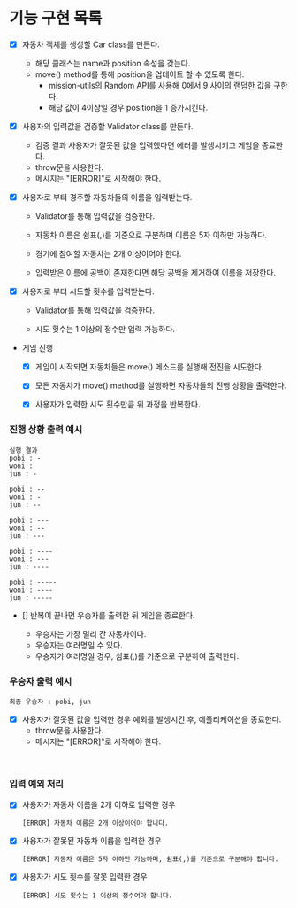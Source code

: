 # 기능 구현 목록

- [x] 자동차 객체를 생성할 Car class를 만든다.

  - 해당 클래스는 name과 position 속성을 갖는다.
  - move() method를 통해 position을 업데이트 할 수 있도록 한다.
    - mission-utils의 Random API를 사용해 0에서 9 사이의 랜덤한 값을 구한다.
    - 해당 값이 4이상일 경우 position을 1 증가시킨다.

- [x] 사용자의 입력값을 검증할 Validator class를 만든다.

  - 검증 결과 사용자가 잘못된 값을 입력했다면 에러를 발생시키고 게임을 종료한다.
  - throw문을 사용한다.
  - 메시지는 "[ERROR]"로 시작해야 한다.

- [x] 사용자로 부터 경주할 자동차들의 이름을 입력받는다.

  - Validator를 통해 입력값을 검증한다.

  - 자동차 이름은 쉼표(,)를 기준으로 구분하며 이름은 5자 이하만 가능하다.

  - 경기에 참여할 자동차는 2개 이상이어야 한다.

  - 입력받은 이름에 공백이 존재한다면 해당 공백을 제거하여 이름을 저장한다.

- [x] 사용자로 부터 시도할 횟수를 입력받는다.

  - Validator를 통해 입력값을 검증한다.

  - 시도 횟수는 1 이상의 정수만 입력 가능하다.

- 게임 진행

  - [x] 게임이 시작되면 자동차들은 move() 메소드를 실행해 전진을 시도한다.

  - [x] 모든 자동차가 move() method를 실행하면 자동차들의 진행 상황을 출력한다.

  - [x] 사용자가 입력한 시도 횟수만큼 위 과정을 반복한다.

### 진행 상황 출력 예시

```
실행 결과
pobi : -
woni :
jun : -

pobi : --
woni : -
jun : --

pobi : ---
woni : --
jun : ---

pobi : ----
woni : ---
jun : ----

pobi : -----
woni : ----
jun : -----
```

- [] 반복이 끝나면 우승자를 출력한 뒤 게임을 종료한다.

  - 우승자는 가장 멀리 간 자동차이다.
  - 우승자는 여러명일 수 있다.
  - 우승자가 여러명일 경우, 쉼표(,)를 기준으로 구분하여 출력한다.

### 우승자 출력 예시

```
최종 우승자 : pobi, jun
```

- [x] 사용자가 잘못된 값을 입력한 경우 예외를 발생시킨 후, 에플리케이션을 종료한다.
  - throw문을 사용한다.
  - 메시지는 "[ERROR]"로 시작해야 한다.

<br />

### 입력 예외 처리

- [x] 사용자가 자동차 이름을 2개 이하로 입력한 경우

  ```
  [ERROR] 자동차 이름은 2개 이상이어야 합니다.
  ```

- [x] 사용자가 잘못된 자동차 이름을 입력한 경우

  ```
  [ERROR] 자동차 이름은 5자 이하만 가능하며, 쉼표(,)를 기준으로 구분해야 합니다.
  ```

- [x] 사용자가 시도 횟수를 잘못 입력한 경우

  ```
  [ERROR] 시도 횟수는 1 이상의 정수여야 합니다.
  ```
